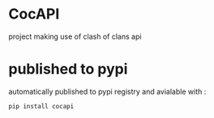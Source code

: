 # CocAPI
project making use of clash of clans api

# published to pypi

automatically published to pypi registry and avialable with :

`pip install cocapi`

